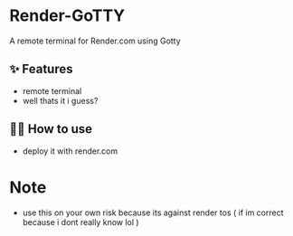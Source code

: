 # Render-GoTTY

A remote terminal for Render.com using Gotty
## ✨ Features

- remote terminal
- well thats it i guess?

## 💁‍♀️ How to use

- deploy it with render.com

# Note

- use this on your own risk because its against render tos ( if im correct because i dont really know lol )

